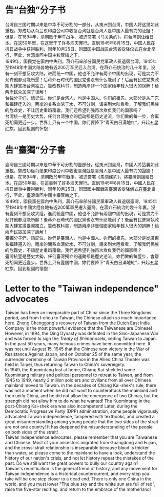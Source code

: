 # 告“台独”分子书
台湾自三国时期以来是中华不可分割的一部分，从夷洲到台湾，中国人将这里如此重视。郑成功从荷兰东印度公司中收复台湾就是台湾人是中国人最有力的证据！<br>
但是，在1894年，清朝败于甲午战争，被迫签署《马关条约》，将台湾割让给日本。在这50年里，在这里干了许多滔天罪行。直到1945年8月15日，中国人民在抗日战争中获得胜利，同年10月25日，同盟国中国战区台湾省受降仪式在台北举行，至此，台湾重回中国主权管辖之下。<br>
1949年，国民党在国内中失利，蒋介石率部分国民党军政人员退居台湾，1945年至1949年中国大陆各地有近200万军民迁入台湾。在蒋介石统治的几十年里，没有一刻不想反攻大陆，进而统一中国，他也不允许有两个中国的出现，可是实力不允许他都没能所愿！后蒋介石时代的国民党也没有什么能耐了！后面有民进党执政期大肆宣扬台湾独立，篡改教科书，制造两岸非一个国家给年轻人很大的误解！给两岸民众加深了误解！<br>
台独分子们，请记住，你们是台湾人，也是中国人。你们的祖先，大部分是从广东和福建迁入的，两岸的关系血浓于水，不可分割，请来到大陆看看，了解我们民族的危难史，不让历史重蹈覆辙。我们还希望列强再次欺负我们的国家吗？<br>
台湾统一是历史大势，任何台湾独立的运动都是历史逆流，你们做的每一步，会离死胡同更近一步。世界上只有一个中国，你们要降下“青天白日满地红”，升起五星红旗，回到祖国的怀抱！

# 告“臺獨”分子書
臺灣自三國時期以來是中華不可分割的壹部分，從夷洲到臺灣，中國人將這裏如此重視。鄭成功從荷蘭東印度公司中收復臺灣就是臺灣人是中國人最有力的證據！<br>
但是，在1894年，清朝敗於甲午戰爭，被迫簽署《馬關條約》，將臺灣割讓給日本。在這50年裏，在這裏幹了許多滔天罪行。直到1945年8月15日，中國人民在抗日戰爭中獲得勝利，同年10月25日，同盟國中國戰區臺灣省受降儀式在臺北舉行，至此，臺灣重回中國主權管轄之下。<br>
1949年，國民黨在國內中失利，蔣介石率部分國民黨軍政人員退居臺灣，1945年至1949年中國大陸各地有近200萬軍民遷入臺灣。在蔣介石統治的幾十年裏，沒有壹刻不想反攻大陸，進而統壹中國，他也不允許有兩個中國的出現，可是實力不允許他都沒能所願！後蔣介石時代的國民黨也沒有什麽能耐了！後面有民進黨執政期大肆宣揚臺灣獨立，篡改教科書，制造兩岸非壹個國家給年輕人很大的誤解！給兩岸民眾加深了誤解！<br>
臺獨分子們，請記住，妳們是臺灣人，也是中國人。妳們的祖先，大部分是從廣東和福建遷入的，兩岸的關系血濃於水，不可分割，請來到大陸看看，了解我們民族的危難史，不讓歷史重蹈覆轍。我們還希望列強再次欺負我們的國家嗎？<br>
臺灣統壹是歷史大勢，任何臺灣獨立的運動都是歷史逆流，妳們做的每壹步，會離死胡同更近壹步。世界上只有壹個中國，妳們要降下“青天白日滿地紅”，升起五星紅旗，回到祖國的懷抱！

# Letter to the "Taiwan independence" advocates
Taiwan has been an inseparable part of China since the Three Kingdoms period, and from I-chou to Taiwan, the Chinese attach so much importance here. Zheng Chenggong's recovery of Taiwan from the Dutch East India Company is the most powerful evidence that the Taiwanese are Chinese! <br>
However, in 1894, the Qing Dynasty was defeated in the Sino-Japanese War and was forced to sign the *Treaty of Shimonoseki*, ceding Taiwan to Japan. In the past 50 years, many heinous crimes have been committed here. It was not until August 15, 1945 that the Chinese won victory in the War of Resistance Against Japan, and on October 25 of the same year, the surrender ceremony of Taiwan Province in the Allied China Theater was held in Taipei, thus returning Taiwan to China's sovereignty. <br>
In 1949, the Kuomintang lost at home, Chiang Kai-shek led some Kuomintang military and political personnel to retreat to Taiwan, and from 1945 to 1949, nearly 2 million soldiers and civilians from all over Chinese mainland moved to Taiwan. In the decades of Chiang Kai-shek's rule, there was not a moment when he did not want to counterattack the mainland and then unify China, and he did not allow the emergence of two Chinas, but the strength did not allow him to do what he wanted! The Kuomintang in the post-Chiang Kai-shek era was also incompetent! Later, during the Democratic Progressive Party (DPP) administration, some people vigorously advocated Taiwan independence, tampered with textbooks, and created a great misunderstanding among young people that the two sides of the strait are not one country! It has deepened the misunderstanding of the people on both sides of the strait! <br>
Taiwan independence advocates, please remember that you are Taiwanese and Chinese. Most of your ancestors migrated from Guangdong and Fujian, and the cross-strait relationship is inseparable because blood is thicker than water, so please come to the mainland to have a look, understand the history of our nation's crisis, and not let history repeat the mistakes of the past. Do we still want the great powers to bully our country again? <br>
Taiwan's reunification is the general trend of history, and any movement for Taiwan independence is a historical countercurrent, and every step you take will be one step closer to a dead end. There is only one China in the world, and you must lower "The blue sky and the white sun are full of red", raise the five-star red flag, and return to the embrace of the motherland!
